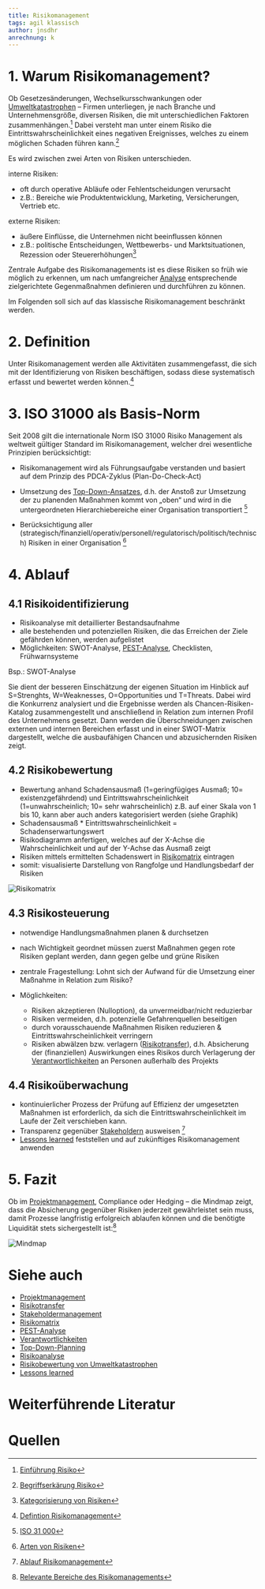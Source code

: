 ```yaml
---
title: Risikomanagement
tags: agil klassisch
author: jnsdhr
anrechnung: k 
---
```


 # 1. Warum Risikomanagement?
 
Ob Gesetzesänderungen, Wechselkursschwankungen oder [Umweltkatastrophen](Risikobewertung_von_Umweltrisiken.md) – Firmen unterliegen, je nach Branche und Unternehmensgröße, diversen Risiken, die mit unterschiedlichen Faktoren zusammenhängen.[^1]
Dabei versteht man unter einem Risiko die Eintrittswahrscheinlichkeit eines negativen Ereignisses, welches zu einem möglichen Schaden führen kann.[^2]

Es wird zwischen zwei Arten von Risiken unterschieden.

interne Risiken:
-  oft durch operative Abläufe oder Fehlentscheidungen verursacht
- z.B.: Bereiche wie Produktentwicklung, Marketing, Versicherungen, Vertrieb etc.

externe Risiken:
- äußere Einflüsse, die Unternehmen nicht beeinflussen können
- z.B.: politische Entscheidungen, Wettbewerbs- und Marktsituationen, Rezession oder Steuererhöhungen[^3]

Zentrale Aufgabe des Risikomanagements ist es diese Risiken so früh wie möglich zu erkennen, um nach umfangreicher [Analyse](Risikoanalyse_und_Visualisierung.md) entsprechende zielgerichtete Gegenmaßnahmen definieren und durchführen zu können.

Im Folgenden soll sich auf das klassische Risikomanagement beschränkt werden.

# 2. Definition
Unter Risikomanagement werden alle Aktivitäten zusammengefasst, die sich mit der Identifizierung von Risiken beschäftigen, sodass diese systematisch erfasst und bewertet werden können.[^4]  

# 3. ISO 31000 als Basis-Norm
Seit 2008 gilt die internationale Norm ISO 31000 Risiko Management als weltweit gültiger Standard im Risikomanagement, welcher drei wesentliche Prinzipien berücksichtigt: 

-  Risikomanagement wird als Führungsaufgabe verstanden und basiert auf dem Prinzip des PDCA-Zyklus (Plan-Do-Check-Act)

-  Umsetzung des [Top-Down-Ansatzes](Top_Down_Planning.md), d.h. der Anstoß zur Umsetzung der zu planenden Maßnahmen kommt von „oben“ und wird in die untergeordneten Hierarchiebereiche einer Organisation transportiert [^5]

- Berücksichtigung aller (strategisch/finanziell/operativ/personell/regulatorisch/politisch/technisch) Risiken in einer Organisation [^6]

# 4. Ablauf

## 4.1 Risikoidentifizierung

- Risikoanalyse mit detaillierter Bestandsaufnahme
- alle bestehenden und potenziellen Risiken, die das Erreichen der Ziele gefährden können, werden aufgelistet
- Möglichkeiten: SWOT-Analyse, [PEST-Analyse](PEST_Analyse.md), Checklisten, Frühwarnsysteme

Bsp.: SWOT-Analyse

Sie dient der besseren Einschätzung der eigenen Situation im Hinblick auf S=Strenghts, W=Weaknesses, O=Opportunities und T=Threats. Dabei wird die Konkurrenz analysiert und die Ergebnisse werden als Chancen-Risiken-Katalog zusammengestellt und anschließend in Relation zum internen Profil des Unternehmens gesetzt.
Dann werden die Überschneidungen zwischen externen und internen Bereichen erfasst und in einer SWOT-Matrix dargestellt, welche die ausbaufähigen Chancen und abzusichernden Risiken zeigt.

## 4.2 Risikobewertung

- Bewertung anhand Schadensausmaß (1=geringfügiges Ausmaß; 10= existenzgefährdend) und Eintrittswahrscheinlichkeit (1=unwahrscheinlich; 10= sehr wahrscheinlich) z.B. auf einer Skala von 1 bis 10, kann aber auch anders kategorisiert werden (siehe Graphik)
- Schadensausmaß * Eintrittswahrscheinlichkeit = Schadenserwartungswert
- Risikodiagramm anfertigen, welches auf der X-Achse die Wahrscheinlichkeit und auf der Y-Achse das Ausmaß zeigt
- Risiken mittels ermittelten Schadenswert in [Risikomatrix](Risikomatrix.md) eintragen
- somit: visualisierte Darstellung von Rangfolge und Handlungsbedarf der Risiken 

![Risikomatrix](Risikomanagement/Risikomatrix.jpg)

## 4.3 Risikosteuerung

- notwendige Handlungsmaßnahmen planen & durchsetzen
- nach Wichtigkeit geordnet müssen zuerst Maßnahmen gegen rote Risiken geplant werden, dann gegen gelbe und grüne Risiken 
- zentrale Fragestellung: Lohnt sich der Aufwand für die Umsetzung einer Maßnahme in Relation zum Risiko?

 - Möglichkeiten:

   - Risiken akzeptieren (Nulloption), da unvermeidbar/nicht reduzierbar
   - Risiken vermeiden, d.h. potenzielle Gefahrenquellen beseitigen
   - durch vorausschauende Maßnahmen Risiken reduzieren & Eintrittswahrscheinlichkeit verringern
   - Risiken abwälzen bzw. verlagern ([Risikotransfer](Risikotransfer.md)), d.h. Absicherung der (finanziellen) Auswirkungen eines Risikos durch Verlagerung  der [Verantwortlichkeiten](Verantwortlichkeiten.md) an Personen außerhalb des Projekts

## 4.4 Risikoüberwachung

- kontinuierlicher Prozess der Prüfung auf Effizienz der umgesetzten Maßnahmen ist erforderlich, da sich die Eintrittswahrscheinlichkeit im Laufe der Zeit verschieben kann. 
- Transparenz gegenüber [Stakeholdern](Stakeholdermanagement.md) ausweisen [^7]
- [Lessons learned](Lessons_Learned.md) feststellen und auf zukünftiges Risikomanagement anwenden

# 5. Fazit

Ob im [Projektmanagement](Projektmanagement.md), Compliance oder Hedging – die Mindmap zeigt, dass die Absicherung gegenüber Risiken jederzeit gewährleistet sein muss, damit Prozesse langfristig erfolgreich ablaufen können und die benötigte Liquidität stets sichergestellt ist:[^8]

![Mindmap](Risikomanagement/Risikomanagement.jpg)

# Siehe auch
- [Projektmanagement](Projektmanagement.md)
- [Risikotransfer](Risikotransfer.md)
- [Stakeholdermanagement](Stakeholdermanagement.md)
- [Risikomatrix](Risikomatrix.md)
- [PEST-Analyse](PEST_Analyse.md)
- [Verantwortlichkeiten](Verantwortlichkeiten.md)
- [Top-Down-Planning](Top_Down_Planning.md)
- [Risikoanalyse](Risikoanalyse_und_Visualisierung.md)
- [Risikobewertung von Umweltkatastrophen](Risikobewertung_von_Umweltrisiken.md)
- [Lessons learned](Lessons_Learned.md)

# Weiterführende Literatur


# Quellen

[^1]: [Einführung Risiko](https://sevdesk.de/blog/risikomanagement/#definition)
[^2]: [Begriffserkärung Risiko](https://www.business-wissen.de/hb/ziele-und-aufgaben-des-risikomanagements-im-unternehmen/)
[^3]: [Kategorisierung von Risiken](https://treuenfels-personalberatung.com/fokusthemen/risikomanagement/)
[^4]: [Defintion Risikomanagement](https://www.business-wissen.de/premium/risiken-identifizieren/)
[^5]: [ISO 31 000](https://www.risikomanagement-wissen.de/risikomanagement/risikomanagement-einfuehrung/iso_31000/)
[^6]: [Arten von Risiken](https://sevdesk.de/blog/risikomanagement/#ziele)
[^7]: [Ablauf Risikomanagement](https://sevdesk.de/blog/risikomanagement/#definition)
[^8]: [Relevante Bereiche des Risikomanagements](https://wirtschaftslexikon.gabler.de/sites/default/files/graph/extended/risikomanagement-42454.png)
